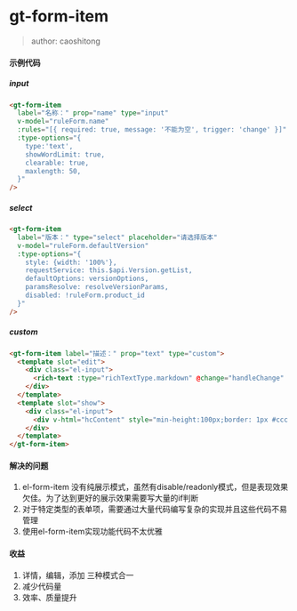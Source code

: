 gt-form-item
===
> author: caoshitong

#### 示例代码

##### input
```html
<gt-form-item
  label="名称：" prop="name" type="input"
  v-model="ruleForm.name"
  :rules="[{ required: true, message: '不能为空', trigger: 'change' }]"
  :type-options="{
    type:'text',
    showWordLimit: true,
    clearable: true,
    maxlength: 50,
  }"
/>
```
##### select
```html
<gt-form-item
  label="版本：" type="select" placeholder="请选择版本"
  v-model="ruleForm.defaultVersion"
  :type-options="{
    style: {width: '100%'},
    requestService: this.$api.Version.getList,
    defaultOptions: versionOptions,
    paramsResolve: resolveVersionParams,
    disabled: !ruleForm.product_id
  }"
/>
```

##### custom
```html
<gt-form-item label="描述：" prop="text" type="custom">
  <template slot="edit">
    <div class="el-input">
      <rich-text :type="richTextType.markdown" @change="handleChange" :content="content" />
    </div>
  </template>
  <template slot="show">
    <div class="el-input">
      <div v-html="hcContent" style="min-height:100px;border: 1px #ccc solid;padding: 0 10px; border-radius: 3px;" />
    </div>
  </template>
</gt-form-item>
```

#### 解决的问题
1. el-form-item 没有纯展示模式，虽然有disable/readonly模式，但是表现效果欠佳。为了达到更好的展示效果需要写大量的if判断
2. 对于特定类型的表单项，需要通过大量代码编写复杂的实现并且这些代码不易管理
3. 使用el-form-item实现功能代码不太优雅

#### 收益
1. 详情，编辑，添加 三种模式合一
2. 减少代码量
3. 效率、质量提升

